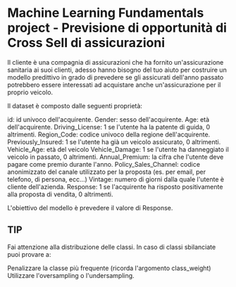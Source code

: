 # Machine Learning Fundamentals project - Previsione di opportunità di Cross Sell di assicurazioni
Il cliente è una compagnia di assicurazioni che ha fornito un'assicurazione sanitaria ai suoi clienti, adesso hanno bisogno del tuo aiuto per costruire un modello predittivo in grado di prevedere se gli assicurati dell'anno passato potrebbero essere interessati ad acquistare anche un'assicurazione per il proprio veicolo.

Il dataset è composto dalle seguenti proprietà:

id: id univoco dell'acquirente.
Gender: sesso dell'acquirente.
Age: età dell'acquirente.
Driving_License: 1 se l'utente ha la patente di guida, 0 altrimenti.
Region_Code: codice univoco della regione dell'acquirente.
Previously_Insured: 1 se l'utente ha già un veicolo assicurato, 0 altrimenti.
Vehicle_Age: età del veicolo
Vehicle_Damage: 1 se l'utente ha danneggiato il veicolo in passato, 0 altrimenti.
Annual_Premium: la cifra che l'utente deve pagare come premio durante l'anno.
Policy_Sales_Channel: codice anonimizzato del canale utilizzato per la proposta (es. per email, per telefono, di persona, ecc...)
Vintage: numero di giorni dalla quale l'utente è cliente dell'azienda.
Response: 1 se l'acquirente ha risposto positivamente alla proposta di vendita, 0 altrimenti.


L'obiettivo del modello è prevedere il valore di Response.

## TIP
Fai attenzione alla distribuzione delle classi. In caso di classi sbilanciate puoi provare a:

Penalizzare la classe più frequente (ricorda l'argomento class_weight)
Utilizzare l'oversampling o l'undersampling.
